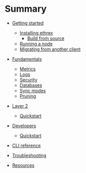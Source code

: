 # Summary

- [Getting started]()
  - [Installing ethrex]()
    - [Build from source]()
  - [Running a node]()
  - [Migrating from another client]()

- [Fundamentals]()
  - [Metrics]()
  - [Logs]()
  - [Security]()
  - [Databases]()
  - [Sync modes]()
  - [Pruning]()

- [Layer 2]()
  - [Quickstart]()

- [Developers](./developers/README.md)
  - [Quickstart](./developers/quickstart.md)

- [CLI reference]()
- [Troubleshooting]()
- [Resources]()
